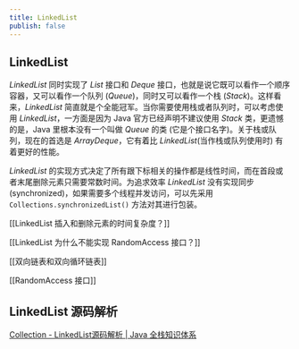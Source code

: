 ```yaml
---
title: LinkedList
publish: false
---
```


## LinkedList

*LinkedList* 同时实现了 *List* 接口和 *Deque* 接口，也就是说它既可以看作一个顺序容器，又可以看作一个队列 (*Queue*)，同时又可以看作一个栈 (*Stack*)。这样看来，*LinkedList* 简直就是个全能冠军。当你需要使用栈或者队列时，可以考虑使用 *LinkedList*，一方面是因为 Java 官方已经声明不建议使用 *Stack* 类，更遗憾的是，Java 里根本没有一个叫做 *Queue* 的类 (它是个接口名字)。关于栈或队列，现在的首选是 *ArrayDeque*，它有着比 *LinkedList*(当作栈或队列使用时) 有着更好的性能。

*LinkedList* 的实现方式决定了所有跟下标相关的操作都是线性时间，而在首段或者末尾删除元素只需要常数时间。为追求效率 *LinkedList* 没有实现同步 (synchronized)，如果需要多个线程并发访问，可以先采用 `Collections.synchronizedList()` 方法对其进行包装。

[[LinkedList 插入和删除元素的时间复杂度？]]

[[LinkedList 为什么不能实现 RandomAccess 接口？]]

[[双向链表和双向循环链表]]

[[RandomAccess 接口]]

## LinkedList 源码解析

[Collection - LinkedList源码解析 | Java 全栈知识体系](https://pdai.tech/md/java/collection/java-collection-LinkedList.html)
